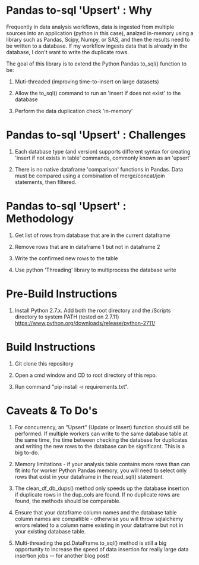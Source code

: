 # Pandas to-sql 'Upsert' : Why

Frequently in data analysis workflows, data is ingested from multiple sources into an application (python in this case), analzed in-memory using a library such as Pandas, Scipy, Numpy, or SAS, and then the results need to be written to a database.  If my workflow ingests data that is already in the database, I don't want to write the duplicate rows.

The goal of this library is to extend the Python Pandas to_sql() function to be:

1) Muti-threaded (improving time-to-insert on large datasets)

2) Allow the to_sql() command to run an 'insert if does not exist' to the 
database

3) Perform the data duplication check 'in-memory' 

# Pandas to-sql 'Upsert' : Challenges

1) Each database type (and version) supports different syntax for creating 'insert if not exists in table' commands, commonly known as an 'upsert'

2) There is no native dataframe 'comparison' functions in Pandas.  Data must be compared using a combination of merge/concat/join statements, then filtered.

# Pandas to-sql 'Upsert' : Methodology

1) Get list of rows from database that are in the current dataframe

2) Remove rows that are in dataframe 1 but not in dataframe 2

3) Write the confirmed new rows to the table

4) Use python 'Threading' library to multiprocess the database write

# Pre-Build Instructions
1) Install Python 2.7.x. Add both the root directory and the /Scripts directory to system PATH (tested on 2.7.11) https://www.python.org/downloads/release/python-2711/


# Build Instructions
1) Git clone this repository

2) Open a cmd window and CD to root directory of this repo.

3) Run command "pip install -r requirements.txt".

# Caveats & To Do's

1) For concurrency, an "Upsert" (Update or Insert) function should still be performed.  If multiple workers can write to the same database table at the same time, the time between checking the database for duplicates and writing the new rows to the database can be significant.  This is a big to-do.

2) Memory limitations - if your analysis table contains more rows than can fit into for worker Python Pandas memory, you will need to select only rows that exist in your dataframe in the read_sql() statement.

3) The clean_df_db_dups() method only speeds up the database insertion if duplicate rows in the dup_cols are found.  If no duplicate rows are found, the methods should be comparable.

4) Ensure that your dataframe column names and the database table column names are compatible - otherwise you will throw sqlalchemy errors related to a column name existing in your dataframe but not in your existing database table.

5) Multi-threading the pd.DataFrame.to_sql() method is still a big opportunity to increase the speed of data insertion for really large data insertion jobs -- for another blog post!




